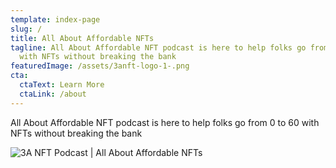 ```yaml
---
template: index-page
slug: /
title: All About Affordable NFTs
tagline: All About Affordable NFT podcast is here to help folks go from 0 to 60
  with NFTs without breaking the bank
featuredImage: /assets/3anft-logo-1-.png
cta:
  ctaText: Learn More
  ctaLink: /about
---
```

All About Affordable NFT podcast is here to help folks go from 0 to 60 with NFTs without breaking the bank

![3A NFT Podcast | All About Affordable NFTs](/assets/3anft-logo-1-.png "3A NFT Podcast | All About Affordable NFTs")